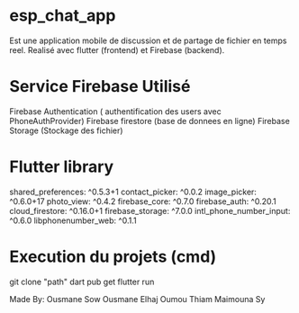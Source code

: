 # esp_chat_app
Est une application mobile de discussion et de partage de fichier en temps reel.
Realisé avec flutter (frontend) et Firebase (backend).

# Service Firebase Utilisé
 Firebase Authentication ( authentification des users avec PhoneAuthProvider)
 Firebase firestore (base de donnees en ligne)
 Firebase Storage (Stockage des fichier)

# Flutter library
  shared_preferences: ^0.5.3+1
  contact_picker: ^0.0.2
  image_picker: ^0.6.0+17
  photo_view: ^0.4.2
  firebase_core: ^0.7.0
  firebase_auth: ^0.20.1
  cloud_firestore: ^0.16.0+1
  firebase_storage: ^7.0.0
  intl_phone_number_input: ^0.6.0
  libphonenumber_web: ^0.1.1

# Execution du projets (cmd)
git clone "path"
dart pub get
flutter run

Made By:
  Ousmane Sow 
  Ousmane Elhaj
  Oumou Thiam
  Maimouna Sy
